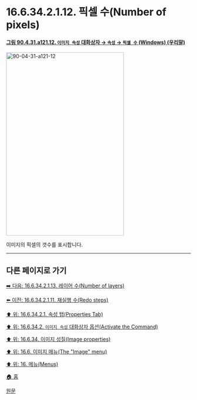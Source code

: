 # 16.6.34.2.1.12. 픽셀 수(Number of pixels)

<a id="90-04-31-a121-12"></a>

#### [그림 90.4.31.a121.12. `이미지 속성` 대화상자 → `속성` → `픽셀 수` (Windows) (우리말)](./90-04-0031-image_properties.md#90-04-31-a121-12)
<img width="321" height="500" alt="90-04-31-a121-12" src="https://github.com/user-attachments/assets/3c0a5cb0-570c-4916-85a5-667c36abdc6c" />

이미지의 픽셀의 갯수를 표시합니다.

***

## 다른 페이지로 가기

[➡️ 다음: 16.6.34.2.1.13. 레이어 수(Number of layers)](./16-06-34-02-01-13-number_of_layers.md)

[⬅️ 이전: 16.6.34.2.1.11. 재실행 수(Redo steps)](./16-06-34-02-01-11-redo_steps.md)

[⬆️ 위: 16.6.34.2.1. 속성 탭(Properties Tab)](./16-06-34-02-01-00-properties_tab.md)

[⬆️ 위: 16.6.34.2. `이미지 속성` 대화상자 옵션(Activate the Command)](./16-06-34-02-00-options.md)

[⬆️ 위: 16.6.34. 이미지 성질(Image properties)](./16-06-34-00-image-properties.md)

[⬆️ 위: 16.6. 이미지 메뉴(The "Image" menu)](./16-06-00-the-image-menu.md)

[⬆️ 위: 16. 메뉴(Menus)](./16-00-menus.md)

[🏠 홈](./00-home.md)

[원문](https://docs.gimp.org/2.10/ko/gimp-image-properties.html#idm28235)